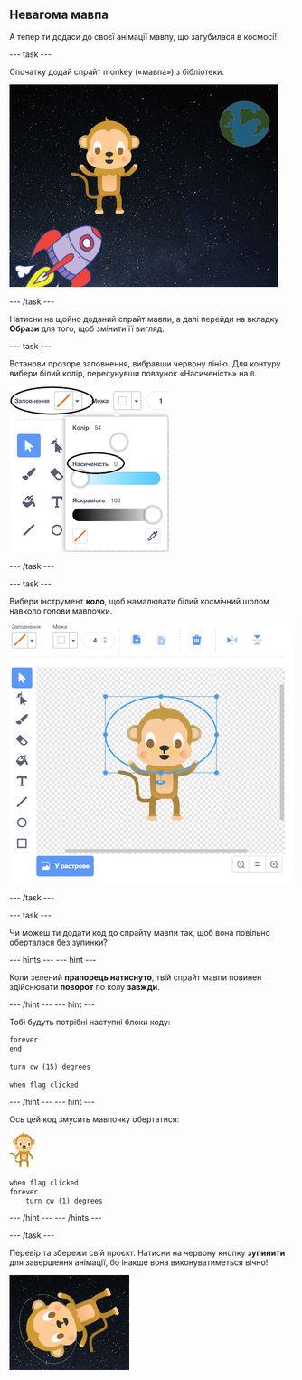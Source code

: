 ## Невагома мавпа

А тепер ти додаси до своєї анімації мавпу, що загубилася в космосі!

--- task ---

Спочатку додай спрайт monkey («мавпа») з бібліотеки.

![Додавання спрайту мавпи](images/space-monkey-sprite.png)

--- /task ---

Натисни на щойно доданий спрайт мавпи, а далі перейди на вкладку **Образи** для того, щоб змінити її вигляд.

--- task ---

Встанови прозоре заповнення, вибравши червону лінію. Для контуру вибери білий колір, пересунувши повзунок «Насиченість» на `0`.

![Вибери білий колір](images/make-white.png)

--- /task ---

--- task ---

Вибери інструмент **коло**, щоб намалювати білий космічний шолом навколо голови мавпочки.

![Космічний шолом мавпи](images/space-monkey-edit.png)

--- /task ---

--- task ---

Чи можеш ти додати код до спрайту мавпи так, щоб вона повільно оберталася без зупинки?

--- hints ---
--- hint ---

Коли зелений **прапорець натиснуто**, твій спрайт мавпи повинен здійснювати **поворот** по колу **завжди**.

--- /hint ---
--- hint ---

Тобі будуть потрібні наступні блоки коду:

```blocks3
forever
end

turn cw (15) degrees

when flag clicked
```

--- /hint ---
--- hint ---

Ось цей код змусить мавпочку обертатися:

![Спрайт мавпи](images/sprite-monkey.png)

```blocks3
when flag clicked
forever
    turn cw (1) degrees
```

--- /hint ---
--- /hints ---

--- /task ---

Перевір та збережи свій проєкт. Натисни на червону кнопку **зупинити** для завершення анімації, бо інакше вона виконуватиметься вічно!

![Перевірка мавпи, що обертається](images/space-spin-test.png)